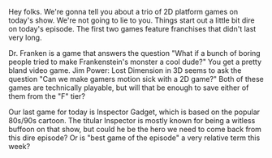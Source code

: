 Hey folks. We're gonna tell you about a trio of 2D platform games on today's show. We're not going to lie to you. Things start out a little bit dire on today's episode. The first two games feature franchises that didn't last very long.

Dr. Franken is a game that answers the question "What if a bunch of boring people tried to make Frankenstein's monster a cool dude?" You get a pretty bland video game. Jim Power: Lost Dimension in 3D seems to ask the question "Can we make gamers motion sick with a 2D game?" Both of these games are technically playable, but will that be enough to save either of them from the "F" tier?

Our last game for today is Inspector Gadget, which is based on the popular 80s/90s cartoon. The titular Inspector is mostly known for being a witless buffoon on that show, but could he be the hero we need to come back from this dire episode? Or is "best game of the episode" a very relative term this week?
